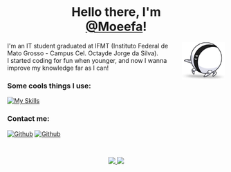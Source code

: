 <h1 align="center">Hello there, I'm<br/>
<a href="https://github.com/Moeefa">@Moeefa</a>!</h1>

<img align="right" width="100" src="/assets/OneOne.png"></img>
I'm an IT student graduated at IFMT (Instituto Federal de Mato Grosso - Campus Cel. Octayde Jorge da Silva).<br/>
I started coding for fun when younger, and now I wanna improve my knowledge far as I can!

### Some cools things I use: 
[![My Skills](https://skillicons.dev/icons?i=nodejs,ts,electron,react,tailwind,nextjs,jquery,java,py,js,html,css,mongodb,postgres,unity,vscode,vercel)](https://github.com/Moeefa)

### Contact me:
[![Github](https://img.shields.io/badge/GitHub-100000?style=for-the-badge&logo=github&logoColor=white)](https://github.com/Moeefa)
[![Github](https://img.shields.io/badge/Discord-7289DA?style=for-the-badge&logo=discord&logoColor=white)](https://discord.com/channels/@me/482224256730791967)


&nbsp;
<div align="center">
 <a href="https://github.com/Moeefa">
  <img loading="lazy" height="180em" src="https://github-readme-stats.vercel.app/api/top-langs/?username=Moeefa&layout=compact&langs_count=7&theme=dark"/>
  <img loading="lazy" height="180em" src="https://github-readme-stats.vercel.app/api?username=Moeefa&show_icons=true&theme=dark&include_all_commits=true&count_private=true"/>
 </a>
</div>

